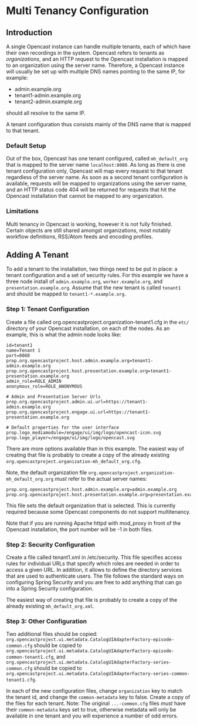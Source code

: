 Multi Tenancy Configuration
===========================

Introduction
------------

A single Opencast instance can handle multiple tenants, each of which have their own recordings in the system.
Opencast refers to tenants as *organizations*, and an HTTP request to the Opencast installation is mapped to an
organization using the server name. Therefore, a Opencast instance will usually be set up with multiple DNS names
pointing to the same IP, for example:

- admin.example.org
- tenant1-admin.example.org
- tenant2-admin.example.org

should all resolve to the same IP.

A tenant configuration thus consists mainly of the DNS name that is mapped to that tenant.


### Default Setup

Out of the box, Opencast has one tenant configured, called `mh_default_org` that is mapped to the server name
`localhost:8080`. As long as there is one tenant configuration only, Opencast will map every request to that tenant
regardless of the server name. As soon as a second tenant configuration is available, requests will be mapped to
organizations using the server name, and an HTTP status code 404 will be returned for requests that hit the Opencast
installation that cannot be mapped to any organization.


### Limitations

Multi tenancy in Opencast is working, however it is not fully finished. Certain objects are still shared amongst
organizations, most notably workflow definitions, RSS/Atom feeds and encoding profiles.


Adding A Tenant
---------------

To add a tenant to the installation, two things need to be put in place: a tenant configuration and a set of security
rules. For this example we have a three node install of `admin.example.org`, `worker.example.org`, and
`presentation.example.org`.  Assume that the new tenant is called `tenant1` and should be mapped to
`tenant1-*.example.org`.

### Step 1: Tenant Configuration

Create a file called org.opencastproject.organization-tenant1.cfg in the `etc/` directory of your Opencast
installation, on each of the nodes.  As an example, this is what the admin node looks like:

    id=tenant1
    name=Tenant 1
    port=8080
    prop.org.opencastproject.host.admin.example.org=tenant1-admin.example.org
    prop.org.opencastproject.host.presentation.example.org=tenant1-presentation.example.org
    admin_role=ROLE_ADMIN
    anonymous_role=ROLE_ANONYMOUS

    # Admin and Presentation Server Urls
    prop.org.opencastproject.admin.ui.url=https://tenant1-admin.example.org
    prop.org.opencastproject.engage.ui.url=https://tenant1-presentation.example.org

    # Default properties for the user interface
    prop.logo_mediamodule=/engage/ui/img/logo/opencast-icon.svg
    prop.logo_player=/engage/ui/img/logo/opencast.svg

There are more options available than in this example. The easiest way of creating that file is probably to create a
copy of the already existing `org.opencastproject.organization-mh_default_org.cfg`.

Note, the default organization file `org.opencastproject.organization-mh_default_org.org` *must* refer to the actual
server names:

    prop.org.opencastproject.host.admin.example.org=admin.example.org
    prop.org.opencastproject.host.presentation.example.org=presentation.example.org

This file sets the default organization that is selected.  This is currently required because some Opencast components
do not support multitenancy.

Note that if you are running Apache httpd with mod\_proxy in front of the Opencast installation, the port number will be
-1 in both files.

### Step 2: Security Configuration

Create a file called tenant1.xml in /etc/security. This file specifies access rules for individual URLs that specify
which roles are needed in order to access a given URL. In addition, it allows to define the directory services that are
used to authenticate users. The file follows the standard ways on configuring Spring Security and you are free to add
anything that can go into a Spring Security configuration.

The easiest way of creating that file is probably to create a copy of the already existing `mh_default_org.xml`.

### Step 3: Other Configuration

Two additional files should be copied: `org.opencastproject.ui.metadata.CatalogUIAdapterFactory-episode-common.cfg`
should be copied to `org.opencastproject.ui.metadata.CatalogUIAdapterFactory-episode-common-tenant1.cfg`, and
`org.opencastproject.ui.metadata.CatalogUIAdapterFactory-series-common.cfg` should be copied to
`org.opencastproject.ui.metadata.CatalogUIAdapterFactory-series-common-tenant1.cfg`.

In each of the new configuration files, change `organization` key to match the tenant id, and change the
`common-metadata` key to false.  Create a copy of the files for each tenant.  Note: The original `...-common.cfg` files
*must* have their `common-metadata` keys set to true, otherwise metadata will only be available in one tenant and you
will experience a number of odd errors.
